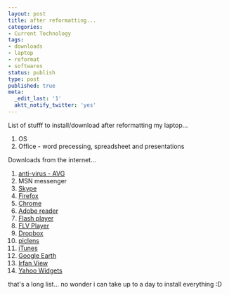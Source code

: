 ```yaml
---
layout: post
title: after reformatting...
categories:
- Current Technology
tags:
- downloads
- laptop
- reformat
- softwares
status: publish
type: post
published: true
meta:
  _edit_last: '1'
  aktt_notify_twitter: 'yes'
---
```

List of stufff to install/download after reformatting my laptop...

1. OS
2. Office - word precessing, spreadsheet and presentations

Downloads from the internet...

1. [anti-virus - AVG](http://www.download.com/AVG-Anti-Virus-Free-Edition/3000-2239_4-10320142.html?part=dl-AVGAntiVir&subj=dl&tag=button)
2. MSN messenger
3. [Skype](http://www.skype.com/intl/en/download/skype/windows/downloading/)
4. [Firefox](http://www.mozilla.com/en-US/firefox/)
5. [Chrome](http://www.google.com/chrome)
6. [Adobe reader](http://www.adobe.com/products/acrobat/readstep2.html)
7. [Flash player](http://www.adobe.com/shockwave/download/download.cgi?P1_Prod_Version=ShockwaveFlash)
8. [FLV Player](http://www.wimpyplayer.com/products/wimpy_standalone_flv_player.html)
9. [Dropbox](http://www.getdropbox.com/)
10. [piclens](http://www.cooliris.com/)
11. [iTunes](http://www.apple.com/itunes/download/)
12. [Google Earth](http://pack.google.com/intl/en/integrated_eula.html?hl=en&ciint=ci_earth&ci_earth=onciint=ci_earth&utm_source=en-cdr-earth4&utm_medium=cdr&utm_campaign=en)
13. [Irfan View](http://www.irfanview.com/main_download_engl.htm)
14. [Yahoo Widgets](http://widgets.yahoo.com/)

that's a long list... no wonder i can take up to a day to install everything :D
